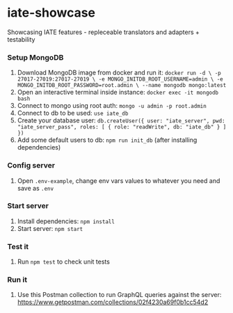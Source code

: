 # iate-showcase
Showcasing IATE features - repleceable translators and adapters + testability

### Setup MongoDB
1. Download MongoDB image from docker and run it:
    `docker run -d \
    -p 27017-27019:27017-27019 \
    -e MONGO_INITDB_ROOT_USERNAME=admin \
    -e MONGO_INITDB_ROOT_PASSWORD=root.admin \
    --name mongodb mongo:latest`
2. Open an interactive terminal inside instance: `docker exec -it mongodb bash`
3. Connect to mongo using root auth: `mongo -u admin -p root.admin`
4. Connect to db to be used: `use iate_db`
5. Create your database user:
    `db.createUser({
        user: "iate_server",
        pwd: "iate_server_pass",
        roles: [
            { role: "readWrite", db: "iate_db" }
        ]
    })`
 6. Add some default users to db: `npm run init_db` (after installing dependencies)  


### Config server
1. Open `.env-example`, change env vars values to whatever you need and save as `.env`

### Start server
1. Install dependencies: `npm install`
2. Start server: `npm start`

### Test it
1. Run `npm test` to check unit tests

### Run it
1. Use this Postman collection to run GraphQL queries against the server: https://www.getpostman.com/collections/02f4230a69f0b1cc54d2
